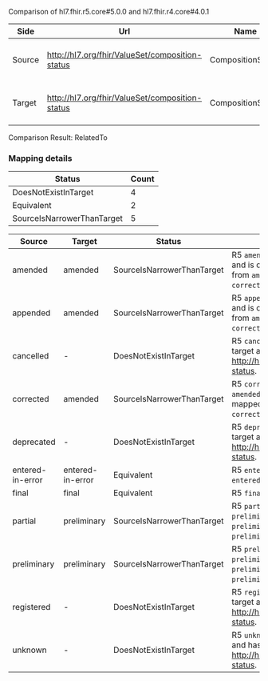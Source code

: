 Comparison of hl7.fhir.r5.core#5.0.0 and hl7.fhir.r4.core#4.0.1

| Side | Url | Name | Title | Description |
| --- | --- | --- | --- | --- |
| Source | http://hl7.org/fhir/ValueSet/composition-status | CompositionStatus | Composition Status | The workflow/clinical status of the composition. |
| Target | http://hl7.org/fhir/ValueSet/composition-status | CompositionStatus | CompositionStatus | The workflow/clinical status of the composition. |


Comparison Result: RelatedTo


### Mapping details

| Status | Count |
| ------ | ----- |
DoesNotExistInTarget | 4 |
Equivalent | 2 |
SourceIsNarrowerThanTarget | 5 |


| Source | Target | Status | Message |
| ------ | ------ | ------ | ------- |
| amended | amended | SourceIsNarrowerThanTarget | R5 `amended` is narrower than R4 `amended` and is compatible. `amended` is mapped from `amended` and `appended` and `corrected`. |
| appended | amended | SourceIsNarrowerThanTarget | R5 `appended` is narrower than R4 `amended` and is compatible. `amended` is mapped from `amended` and `appended` and `corrected`. |
| cancelled | - | DoesNotExistInTarget | R5 `cancelled` does not appear in the target and has no mapping for http://hl7.org/fhir/ValueSet/composition-status. |
| corrected | amended | SourceIsNarrowerThanTarget | R5 `corrected` is narrower than R4 `amended` and is compatible. `amended` is mapped from `amended` and `appended` and `corrected`. |
| deprecated | - | DoesNotExistInTarget | R5 `deprecated` does not appear in the target and has no mapping for http://hl7.org/fhir/ValueSet/composition-status. |
| entered-in-error | entered-in-error | Equivalent | R5 `entered-in-error` is equivalent to R4 `entered-in-error`. |
| final | final | Equivalent | R5 `final` is equivalent to R4 `final`. |
| partial | preliminary | SourceIsNarrowerThanTarget | R5 `partial` is narrower than R4 `preliminary` and is compatible. `preliminary` is mapped from `partial` and `preliminary`. |
| preliminary | preliminary | SourceIsNarrowerThanTarget | R5 `preliminary` is narrower than R4 `preliminary` and is compatible. `preliminary` is mapped from `partial` and `preliminary`. |
| registered | - | DoesNotExistInTarget | R5 `registered` does not appear in the target and has no mapping for http://hl7.org/fhir/ValueSet/composition-status. |
| unknown | - | DoesNotExistInTarget | R5 `unknown` does not appear in the target and has no mapping for http://hl7.org/fhir/ValueSet/composition-status. |

